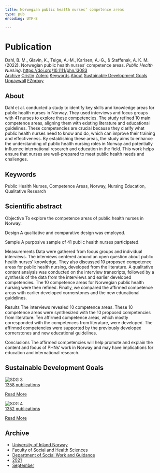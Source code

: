 ```yaml
---
title: Norwegian public health nurses’ competence areas
type: pub
encoding: UTF-8

---
```

<h1>Publication</h1>
<article id="csl-bib-container-D8LWLQ9J" class="csl-bib-container">
  <div class="csl-bib-body"> <div class="csl-entry">Dahl, B. M., Glavin, K., Teige, A.-M., Karlsen, A.-G., &#38; Steffenak, A. K. M. (2022). Norwegian public health nurses’ competence areas. <i>Public Health Nursing</i>. <a href="https://doi.org/10.1111/phn.13083">https://doi.org/10.1111/phn.13083</a></div> </div>
  <div class="csl-bib-buttons">
    <a href="#taxonomy-article-D8LWLQ9J" alt="archive" class="csl-bib-button">Archive</a>
    <a href="https://app.cristin.no/results/show.jsf?id=1930433" alt="Cristin" class="csl-bib-button">Cristin</a>
    <a href="http://zotero.org/groups/5881554/items/D8LWLQ9J" alt="Zotero" class="csl-bib-button">Zotero</a>
    <a href="#keywords-article-D8LWLQ9J" alt="keywords" class="csl-bib-button">Keywords</a>
    <a href="#about-article-D8LWLQ9J" alt="about_pub" class="csl-bib-button">About</a>
    <a href="#sdg-article-D8LWLQ9J" alt="sdg" class="csl-bib-button">Sustainable Development Goals</a>
    <a href="https://onlinelibrary.wiley.com/doi/pdfdirect/10.1111/phn.13083" alt="Unpaywall" class="csl-bib-button">Unpaywall</a>
    <a href="https://onlinelibrary.wiley.com/doi/pdfdirect/10.1111/phn.13083" alt="EZproxy" class="csl-bib-button">EZproxy</a>
  </div>
  <div id="csl-bib-meta-container-D8LWLQ9J"></div>
</article>
<div id="csl-bib-meta-D8LWLQ9J" class="csl-bib-meta">
  <article id="about-article-D8LWLQ9J" class="about_pub-article">
    <h1>About</h1>
    Dahl et al. conducted a study to identify key skills and knowledge areas for public health nurses in Norway. They used interviews and focus groups with 41 nurses to explore these competencies. The study refined 10 main competence areas, aligning them with existing literature and educational guidelines. These competencies are crucial because they clarify what public health nurses need to know and do, which can improve their training and effectiveness. By establishing these areas, the study aims to enhance the understanding of public health nursing roles in Norway and potentially influence international research and education in the field. This work helps ensure that nurses are well-prepared to meet public health needs and challenges.
  </article>
  <article id="keywords-article-D8LWLQ9J" class="keywords-article">
    <h1>Keywords</h1>
    Public Health Nurses, Competence Areas, Norway, Nursing Education, Qualitative Research
  </article>
  <article id="abstract-article-D8LWLQ9J" class="abstract-article">
    <h1>Scientific abstract</h1>
    Objective 
To explore the competence areas of public health nurses in Norway. 
 
Design 
A qualitative and comparative design was employed. 
 
Sample 
A purposive sample of 41 public health nurses participated. 
 
Measurements 
Data were gathered from focus groups and individual interviews. The interviews centered around an open question about public health nurses’ knowledge. They also discussed 10 proposed competence areas for public health nursing, developed from the literature. A qualitative content analysis was conducted on the interview transcripts, followed by a synthesis of the data from the interviews and earlier developed competencies. The 10 competence areas for Norwegian public health nursing were then refined. Finally, we compared the affirmed competence areas with earlier developed cornerstones and the new educational guidelines. 
 
Results 
The interviews revealed 10 competence areas. These 10 competence areas were synthesized with the 10 proposed competencies from literature. Ten affirmed competence areas, which mostly corresponded with the competences from literature, were developed. The affirmed competencies were supported by the previously developed cornerstones and new educational guidelines. 
 
Conclusions 
The affirmed competencies will help promote and explain the content and focus of PHNs’ work in Norway and may have implications for education and international research.
  </article>
  <article id="sdg-article-D8LWLQ9J" class="sdg-article">
    <h1>Sustainable Development Goals</h1>
    <div class="sdg-container"><div id="sdg3" class="sdg">
        <img src="{{< params subfolder >}}images/sdg/sdg03_en.png" class="image" alt="SDG 3">
        <div class="sdg-overlay">
          <a href="{{< params subfolder >}}en/archive/?sdg=3#archive" class="sdg-publication-count"><span>1358</span> publications</a>
          <p><a href="https://sdgs.un.org/goals/goal3" class="sdg-read-more">Read More</a></p>
        </div>
      </div> <div id="sdg4" class="sdg">
        <img src="{{< params subfolder >}}images/sdg/sdg04_en.png" class="image" alt="SDG 4">
        <div class="sdg-overlay">
          <a href="{{< params subfolder >}}en/archive/?sdg=4#archive" class="sdg-publication-count"><span>1352</span> publications</a>
          <p><a href="https://sdgs.un.org/goals/goal4" class="sdg-read-more">Read More</a></p>
        </div>
      </div></div>
  </article>
  <article id="taxonomy-article-D8LWLQ9J" class="taxonomy-article">
    <h1>Archive</h1>
    <ul>
      <li><a href="{{< params subfolder >}}en/archive/?key=3DCRN523">University of Inland Norway</a></li>
      <li><a href="{{< params subfolder >}}en/archive/?key=IDKFS3MX">Faculty of Social and Health Sciences</a></li>
      <li><a href="{{< params subfolder >}}en/archive/?key=CU4VFGCV">Department of Social Work and Guidance</a></li>
      <li><a href="{{< params subfolder >}}en/archive/?key=2C96K84E">2021</a></li>
      <li><a href="{{< params subfolder >}}en/archive/?key=2YTSACS2">September</a></li>
    </ul>
  </article>
</div>
